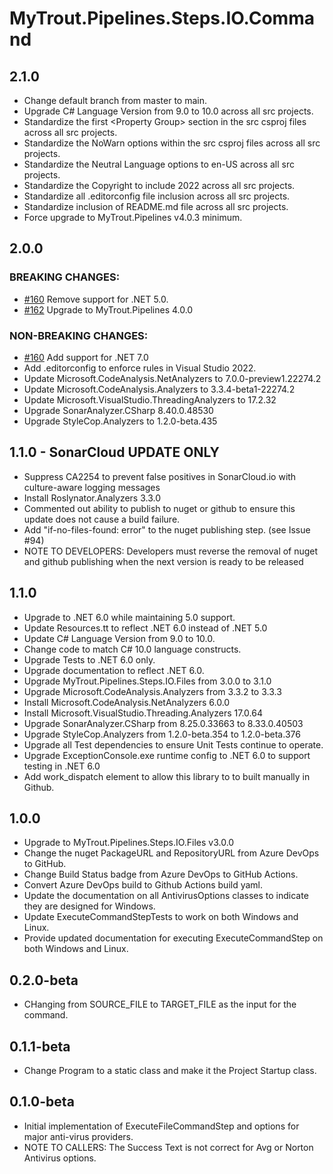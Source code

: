 # MyTrout.Pipelines.Steps.IO.Command

## 2.1.0
- Change default branch from master to main.
- Upgrade C# Language Version from 9.0 to 10.0 across all src projects.
- Standardize the first &lt;Property Group&gt; section in the src csproj files across all src projects.
- Standardize the NoWarn options within the src csproj files across all src projects.
- Standardize the Neutral Language options to en-US across all src projects.
- Standardize the Copyright to include 2022 across all src projects.
- Standardize all .editorconfig file inclusion across all src projects.
- Standardize inclusion of README.md file across all src projects.
- Force upgrade to MyTrout.Pipelines v4.0.3 minimum.

## 2.0.0
### BREAKING CHANGES:
- [#160](https://github.com/mytrout/Pipelines/issues/160) Remove support for .NET 5.0. 
- [#162](https://github.com/mytrout/Pipelines/issues/162) Upgrade to MyTrout.Pipelines 4.0.0 
### NON-BREAKING CHANGES:
- [#160](https://github.com/mytrout/Pipelines/issues/160) Add support for .NET 7.0
- Add .editorconfig to enforce rules in Visual Studio 2022.
- Update Microsoft.CodeAnalysis.NetAnalyzers to 7.0.0-preview1.22274.2
- Update Microsoft.CodeAnalysis.Analyzers to 3.3.4-beta1-22274.2
- Update Microsoft.VisualStudio.ThreadingAnalyzers to 17.2.32
- Upgrade SonarAnalyzer.CSharp 8.40.0.48530
- Upgrade StyleCop.Analyzers to 1.2.0-beta.435

## 1.1.0 - SonarCloud UPDATE ONLY
- Suppress CA2254 to prevent false positives in SonarCloud.io with culture-aware logging messages
- Install Roslynator.Analyzers 3.3.0
- Commented out ability to publish to nuget or github to ensure this update does not cause a build failure.
- Add "if-no-files-found: error" to the nuget publishing step. (see Issue #94)
- NOTE TO DEVELOPERS: Developers must reverse the removal of nuget and github publishing when the next version is ready to be released

## 1.1.0
 - Upgrade to .NET 6.0 while maintaining 5.0 support.
 - Update Resources.tt to reflect .NET 6.0 instead of .NET 5.0
 - Update C# Language Version from 9.0 to 10.0.
 - Change code to match C# 10.0 language constructs.
 - Upgrade Tests to .NET 6.0 only.
 - Upgrade documentation to reflect .NET 6.0.
 - Upgrade MyTrout.Pipelines.Steps.IO.Files from 3.0.0 to 3.1.0
 - Upgrade Microsoft.CodeAnalysis.Analyzers from 3.3.2 to 3.3.3
 - Install Microsoft.CodeAnalysis.NetAnalyzers 6.0.0
 - Install Microsoft.VisualStudio.Threading.Analyzers 17.0.64
 - Upgrade SonarAnalyzer.CSharp from 8.25.0.33663 to 8.33.0.40503
 - Upgrade StyleCop.Analyzers from 1.2.0-beta.354 to 1.2.0-beta.376
 - Upgrade all Test dependencies to ensure Unit Tests continue to operate.
 - Upgrade ExceptionConsole.exe runtime config to .NET 6.0 to support testing in .NET 6.0
 - Add work_dispatch element to allow this library to to built manually in Github.

## 1.0.0
- Upgrade to MyTrout.Pipelines.Steps.IO.Files v3.0.0
- Change the nuget PackageURL and RepositoryURL from Azure DevOps to GitHub.
- Change Build Status badge from Azure DevOps to GitHub Actions.
- Convert Azure DevOps build to Github Actions build yaml.
- Update the documentation on all AntivirusOptions classes to indicate they are designed for Windows.
- Update ExecuteCommandStepTests to work on both Windows and Linux.
- Provide updated documentation for executing ExecuteCommandStep on both Windows and Linux.

## 0.2.0-beta
- CHanging from SOURCE_FILE to TARGET_FILE as the input for the command.

## 0.1.1-beta
- Change Program to a static class and make it the Project Startup class.

## 0.1.0-beta
- Initial implementation of ExecuteFileCommandStep and options for major anti-virus providers.
- NOTE TO CALLERS: The Success Text is not correct for Avg or Norton Antivirus options.